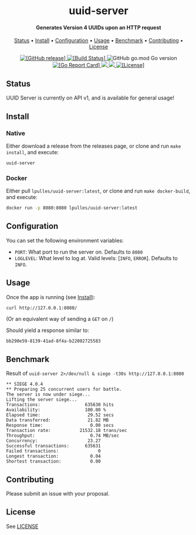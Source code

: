 <h1 align="center">
  uuid-server
</h1>

<h4 align="center"> Generates Version 4 UUIDs upon an HTTP request</a></h4>

<p align="center">
  <a href="#status">Status</a> •
  <a href="#install">Install</a> •
  <a href="#configuration">Configuration</a> •
  <a href="#usage">Usage</a> •
  <a href="#benchmark">Benchmark</a> •
  <a href="#contributing">Contributing</a> •
  <a href="#license">License</a>
</p>

<p align="center">
  <a href="https://github.com/liampulles/uuid-server/releases">
    <img src="https://img.shields.io/github/release/liampulles/uuid-server.svg" alt="[GitHub release]">
  </a>
  <a href="https://travis-ci.com/liampulles/uuid-server">
    <img src="https://travis-ci.com/liampulles/uuid-server.svg?branch=master" alt="[Build Status]">
  </a>
    <img alt="GitHub go.mod Go version" src="https://img.shields.io/github/go-mod/go-version/liampulles/uuid-server">
  <a href="https://goreportcard.com/report/github.com/liampulles/uuid-server">
    <img src="https://goreportcard.com/badge/github.com/liampulles/uuid-server" alt="[Go Report Card]">
  </a>
  <a href="https://codecov.io/gh/liampulles/uuid-server">
    <img src="https://codecov.io/gh/liampulles/uuid-server/branch/master/graph/badge.svg" />
  </a>
  <a href="https://microbadger.com/images/lpulles/uuid-server">
    <img src="https://images.microbadger.com/badges/image/lpulles/uuid-server.svg">
  </a>
  <a href="https://github.com/liampulles/uuid-server/blob/master/LICENSE.md">
    <img src="https://img.shields.io/github/license/liampulles/uuid-server.svg" alt="[License]">
  </a>
</p>

## Status

UUID Server is currently on API v1, and is available for general usage!

## Install

### Native

Either download a release from the releases page, or clone and run `make install`, and execute:

```bash
uuid-server
```

### Docker

Either pull `lpulles/uuid-server:latest`, or clone and run `make docker-build`, and execute:

```bash
docker run -p 8080:8080 lpulles/uuid-server:latest
```

## Configuration

You can set the following environment variables:

* `PORT`: What port to run the server on. Defaults to `8080`
* `LOGLEVEL`: What level to log at. Valid levels: [`INFO`, `ERROR`]. Defaults to `INFO`.

## Usage

Once the app is running (see [Install](#install)):

```bash
curl http://127.0.0.1:8080/
```

(Or an equivalent way of sending a `GET` on `/`)

Should yield a response similar to:

```text
bb290e59-8139-41ad-8f4a-b22002725583
```

## Benchmark

Result of `uuid-server 2>/dev/null & siege -t30s http://127.0.0.1:8080`

```text
** SIEGE 4.0.4
** Preparing 25 concurrent users for battle.
The server is now under siege...
Lifting the server siege...
Transactions:                 635630 hits
Availability:                 100.00 %
Elapsed time:                  29.52 secs
Data transferred:              21.82 MB
Response time:                  0.00 secs
Transaction rate:           21532.18 trans/sec
Throughput:                     0.74 MB/sec
Concurrency:                   23.27
Successful transactions:      635631
Failed transactions:               0
Longest transaction:            0.04
Shortest transaction:           0.00
```

## Contributing

Please submit an issue with your proposal.

## License

See [LICENSE](LICENSE)
